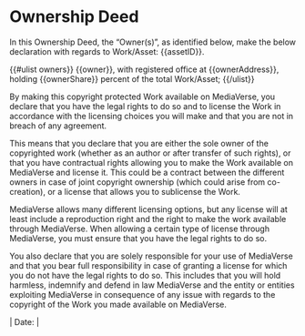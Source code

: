 # **Ownership Deed**

In this Ownership Deed, the “Owner(s)”, as identified below, make the below declaration with regards to Work/Asset: {{assetID}}.

{{#ulist owners}}
{{owner}}, with registered office at {{ownerAddress}}, holding {{ownerShare}} percent of the total Work/Asset;
{{/ulist}}

By making this copyright protected Work available on MediaVerse, you declare that you have the legal rights to do so and to license the Work in accordance with the licensing choices you will make and that you are not in breach of any agreement.

This means that you declare that you are either the sole owner of the copyrighted work (whether as an author or after transfer of such rights), or that you have contractual rights allowing you to make the Work available on MediaVerse and license it. This could be a contract between the different owners in case of joint copyright ownership (which could arise from co-creation), or a license that allows you to sublicense the Work. 

MediaVerse allows many different licensing options, but any license will at least include a reproduction right and the right to make the work available through MediaVerse. When allowing a certain type of license through MediaVerse, you must ensure that you have the legal rights to do so.

You also declare that you are solely responsible for your use of MediaVerse and that you bear full responsibility in case of granting a license for which you do not have the legal rights to do so. This includes that you will hold harmless, indemnify and defend in law MediaVerse and the entity or entities exploiting MediaVerse in consequence of any issue with regards to the copyright of the Work you made available on MediaVerse.


| Date:                                     | 